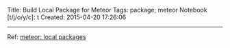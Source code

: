 Title: Build Local Package for Meteor
Tags: package; meteor
Notebook [t/j/o/y/c]: t
Created: 2015-04-20 17:26:06

------

Ref: [meteor: local packages](https://dweldon.silvrback.com/local-packages)

